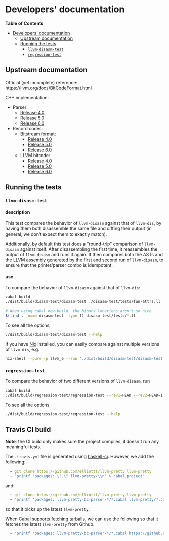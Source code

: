 # Developers' documentation

<!-- markdown-toc start - Don't edit this section. Run M-x markdown-toc-refresh-toc -->
**Table of Contents**

- [Developers' documentation](#developers-documentation)
    - [Upstream documentation](#upstream-documentation)
    - [Running the tests](#running-the-tests)
        - [`llvm-disasm-test`](#llvm-disasm-test)
        - [`regression-test`](#regression-test)
<!-- markdown-toc end -->

## Upstream documentation

Official (yet incomplete) reference: https://llvm.org/docs/BitCodeFormat.html

C++ implementation:
 + Parser:
   * [Release 4.0](https://github.com/llvm-mirror/llvm/blob/release_40/lib/Bitcode/Reader/BitcodeReader.cpp)
   * [Release 5.0](https://github.com/llvm-mirror/llvm/blob/release_50/lib/Bitcode/Reader/BitcodeReader.cpp)
   * [Release 6.0](https://github.com/llvm-mirror/llvm/blob/release_60/lib/Bitcode/Reader/BitcodeReader.cpp)
 + Record codes:
   * Bitstream format:
     - [Release 4.0](https://github.com/llvm-mirror/llvm/blob/release_40/include/llvm/Bitcode/BitCodes.h)
     - [Release 5.0](https://github.com/llvm-mirror/llvm/blob/release_50/include/llvm/Bitcode/BitCodes.h)
     - [Release 6.0](https://github.com/llvm-mirror/llvm/blob/release_60/include/llvm/Bitcode/BitCodes.h)
   * LLVM bitcode:
     - [Release 4.0](https://github.com/llvm-mirror/llvm/blob/release_40/include/llvm/Bitcode/LLVMBitCodes.h)
     - [Release 5.0](https://github.com/llvm-mirror/llvm/blob/release_50/include/llvm/Bitcode/LLVMBitCodes.h)
     - [Release 6.0](https://github.com/llvm-mirror/llvm/blob/release_60/include/llvm/Bitcode/LLVMBitCodes.h)

## Running the tests

### `llvm-disasm-test`

#### description

This test compares the behavior of `llvm-disasm` against that of `llvm-dis`, by
having them both disassemble the same file and diffing their output (in general,
we don't expect them to exactly match).

Additionally, by default this test does a "round-trip" comparison of
`llvm-disasm` against itself. After disassembling the first time, it reassembles
the output of `llvm-disasm` and runs it again. It then compares both the
ASTs and the LLVM assembly generated by the first and second run of
`llvm-disasm`, to ensure that the printer/parser combo is idempotent.

#### use

To compare the behavior of `llvm-disasm` against that of `llvm-dis`:
```bash
cabal build
./dist/build/disasm-test/disasm-test ./disasm-test/tests/fun-attrs.ll

# When using cabal new-build, the binary locations aren't so nice.
$(find . -name disasm-test -type f) disasm-test/tests/*.ll
```
To see all the options,
```bash
./dist/build/disasm-test/disasm-test --help
```

If you have [Nix](https://nixos.org/nix/) installed, you can easily compare
against multiple versions of `llvm-dis`, e.g.
```bash
nix-shell --pure -p llvm_6 --run "./dist/build/disasm-test/disasm-test ./disasm-test/tests/fun-attrs.ll"
```

### `regression-test`

To compare the behavior of two different versions of `llvm-disasm`, run
```bash
cabal build
./dist/build/regression-test/regression-test --rev1=HEAD --rev2=HEAD~1
```
To see all the options,
```bash
./dist/build/regression-test/regression-test --help
```

## Travis CI build

**Note**: the CI build only makes sure the project compiles, it doesn't run any
meaningful tests.

The `.travis.yml` file is generated using
[haskell-ci](https://github.com/haskell-CI/haskell-ci). However, we add the 
following:
```yml
  - git clone https://github.com/elliottt/llvm-pretty llvm-pretty
  - "printf 'packages: \".\" llvm-pretty/\\n' > cabal.project"
```
and:
```yml
  - git clone https://github.com/elliottt/llvm-pretty llvm-pretty
  - "printf 'packages: llvm-pretty-bc-parser-*/*.cabal llvm-pretty/*.cabal\\n' > cabal.project"
```
so that it picks up the latest `llvm-pretty`.


When Cabal [supports fetching tarballs](https://github.com/haskell/cabal/issues/2189), 
we can use the following so that it fetches the latest `llvm-pretty` from Github.
```yml
  - "printf 'packages: llvm-pretty-bc-parser-*/*.cabal https://github.com/elliottt/llvm-pretty/archive/master.tar.gz \\n' > cabal.project"
```
